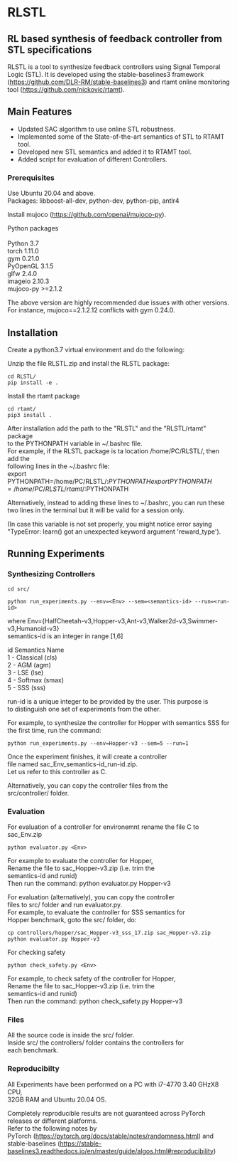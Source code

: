 # RLSTL   
## RL based synthesis of feedback controller from STL specifications   

RLSTL is a tool to synthesize feedback controllers using Signal Temporal Logic (STL). It is developed using the stable-baselines3 framework (https://github.com/DLR-RM/stable-baselines3) and rtamt online monitoring tool (https://github.com/nickovic/rtamt).


## Main Features

- Updated SAC algorithm to use online STL robustness.  
- Implemented some of the State-of-the-art semantics of STL to RTAMT tool.  
- Developed new STL semantics and added it to RTAMT tool.
- Added script for evaluation of different Controllers.    
  

### Prerequisites

Use Ubuntu 20.04 and above.  
Packages: libboost-all-dev, python-dev, python-pip, antlr4   

Install mujoco (https://github.com/openai/mujoco-py).   

Python packages    
<Pkg>        <Preferable Version>   
Python         3.7     
torch          1.11.0      
gym            0.21.0     
PyOpenGL       3.1.5    
glfw           2.4.0   
imageio        2.10.3   
mujoco-py      >=2.1.2   

The above version are highly recommended due issues with other versions.   
For instance, mujoco==2.1.2.12 conflicts with gym 0.24.0.   

## Installation
Create a python3.7 virtual environment and do the following:   

Unzip the file RLSTL.zip and install the RLSTL package:    
```
cd RLSTL/
pip install -e .
```

Install the rtamt package   
```
cd rtamt/
pip3 install .
```

After installation add the path to the "RLSTL" and the "RLSTL/rtamt" package   
to the PYTHONPATH variable in ~/.bashrc file.    
For example, if the RLSTL package is ta location /home/PC/RLSTL/, then add the  
following lines in the ~/.bashrc file:  
export PYTHONPATH=/home/PC/RLSTL/:$PYTHONPATH                       
export PYTHONPATH=/home/PC/RLSTL/rtamt/:$PYTHONPATH  

Alternatively, instead to adding these lines to ~/.bashrc, you can run these  
two lines in the terminal but it will be valid for a session only.   


(In case this variable is not set properly, you might notice error saying  
"TypeError: learn() got an unexpected keyword argument 'reward_type').   



## Running Experiments  

### Synthesizing Controllers    

```
cd src/
```

```
python run_experiments.py --env=<Env> --sem=<semantics-id> --run=<run-id>
```
where Env={HalfCheetah-v3,Hopper-v3,Ant-v3,Walker2d-v3,Swimmer-v3,Humanoid-v3}   
semantics-id is an integer in range [1,6]   

id  Semantics Name       
1 - Classical (cls)   
2 - AGM (agm)   
3 - LSE (lse)   
4 - Softmax (smax)   
5 - SSS (sss)   
   
run-id is a unique integer to be provided by the user. This purpose is   
to distinguish one set of experiments from the other.   

For example, to synthesize the controller for Hopper with semantics SSS 
for the first time, run the command:    

```
python run_experiments.py --env=Hopper-v3 --sem=5 --run=1
```

Once the experiment finishes, it will create a controller   
file named sac_Env_semantics-id_run-id.zip.   
Let us refer to this controller as C.      

Alternatively, you can copy the controller files from the   
src/controller/ folder.          

### Evaluation  

For evaluation of a controller for environemnt <Env> 
rename the file C to sac_Env.zip 

```
python evaluator.py <Env>
```
For example to evaluate the controller for Hopper,   
Rename the file to sac_Hopper-v3.zip (i.e. trim the   
semantics-id and runid)   
Then run the command: python evaluator.py Hopper-v3

For evaluation (alternatively), you can copy the controller   
files to src/ folder and run evaluator.py.       
For example, to evaluate the controller for SSS semantics for   
Hopper benchmark, goto the src/ folder, do:   

```
cp controllers/hopper/sac_Hopper-v3_sss_17.zip sac_Hopper-v3.zip 
python evaluator.py Hopper-v3 
```



For checking safety
```
python check_safety.py <Env>
```
For example, to check safety of the controller for Hopper,   
Rename the file to sac_Hopper-v3.zip (i.e. trim the   
semantics-id and runid)   
Then run the command: python check_safety.py Hopper-v3


### Files
All the source code is inside the src/ folder.   
Inside src/ the controllers/ folder contains the controllers for  
each benchmark.  



### Reproducibilty
All Experiments have been performed on a PC with i7-4770 3.40 GHzX8 CPU,   
32GB RAM and Ubuntu 20.04 OS.   

Completely reproducible results are not guaranteed across PyTorch releases or different platforms.   
Refer to the following notes by   
PyTorch (https://pytorch.org/docs/stable/notes/randomness.html) and   
stable-baselines (https://stable-baselines3.readthedocs.io/en/master/guide/algos.html#reproducibility)    
